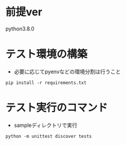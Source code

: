 # 前提ver
python3.8.0
# テスト環境の構築
- 必要に応じてpyenvなどの環境分割は行うこと
```
pip install -r requirements.txt
```
# テスト実行のコマンド
- sampleディレクトリで実行
```
python -m unittest discover tests
```